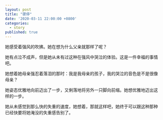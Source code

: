 ```yaml
---
layout: post
title: "骤停"
date: '2020-03-11 22:00:00 +0800'
categories:
  - story
published: true
---
```


她感受着强风的吹拂。她在想为什么父亲就那样了呢？

她有点泣不成声，但是她从未有过这种在强风中哭泣的体验。这是一件幸福的事情吧。

她想着她母亲强忍着落泪的那时：我是我母亲的孩子，我的哭泣的音色是不是很像母亲？

她姿态优雅地向前迈出了一步，又俐落地将另外一只脚向前缩。她想优雅地迈出这样的一步。

她从未感觉到那么快的失重的速度，她想着，那就这样吧，她终于可以跟这种那种已经快要将她淹没的失重感告别了。

